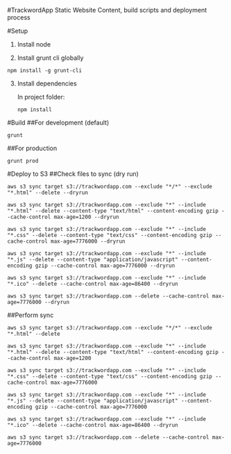 #TrackwordApp Static Website
Content, build scripts and deployment process

#Setup
1. Install node

2. Install grunt cli globally
```
npm install -g grunt-cli
```

3. Install dependencies

	In project folder:

	```
	npm install
	```

#Build 
##For development (default)
```
grunt
```

##For production
```
grunt prod
```

#Deploy to S3
##Check files to sync (dry run)
```
aws s3 sync target s3://trackwordapp.com --exclude "*/*" --exclude "*.html" --delete --dryrun

aws s3 sync target s3://trackwordapp.com --exclude "*" --include "*.html" --delete --content-type "text/html" --content-encoding gzip --cache-control max-age=1200 --dryrun

aws s3 sync target s3://trackwordapp.com --exclude "*" --include "*.css" --delete --content-type "text/css" --content-encoding gzip --cache-control max-age=7776000 --dryrun

aws s3 sync target s3://trackwordapp.com --exclude "*" --include "*.js" --delete --content-type "application/javascript" --content-encoding gzip --cache-control max-age=7776000 --dryrun

aws s3 sync target s3://trackwordapp.com --exclude "*" --include "*.ico" --delete --cache-control max-age=86400 --dryrun

aws s3 sync target s3://trackwordapp.com --delete --cache-control max-age=7776000 --dryrun
```

##Perform sync
```
aws s3 sync target s3://trackwordapp.com --exclude "*/*" --exclude "*.html" --delete

aws s3 sync target s3://trackwordapp.com --exclude "*" --include "*.html" --delete --content-type "text/html" --content-encoding gzip --cache-control max-age=1200

aws s3 sync target s3://trackwordapp.com --exclude "*" --include "*.css" --delete --content-type "text/css" --content-encoding gzip --cache-control max-age=7776000

aws s3 sync target s3://trackwordapp.com --exclude "*" --include "*.js" --delete --content-type "application/javascript" --content-encoding gzip --cache-control max-age=7776000

aws s3 sync target s3://trackwordapp.com --exclude "*" --include "*.ico" --delete --cache-control max-age=86400 --dryrun

aws s3 sync target s3://trackwordapp.com --delete --cache-control max-age=7776000
```